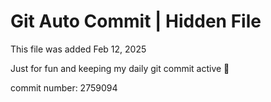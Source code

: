# Git Auto Commit | Hidden File

This file was added Feb 12, 2025

Just for fun and keeping my daily git commit active 🤪

commit number: 2759094
